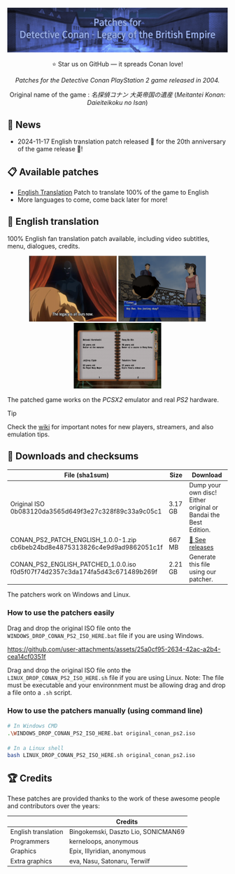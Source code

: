 [![CONAN PS2 PATCH](images/banner.png)](https://github.com/conan-patches/ps2)

<p align="center">
  ⭐ Star us on GitHub — it spreads Conan love!
</p>

<p align="center">
  <i align="center">Patches for the Detective Conan PlayStation 2 game released in 2004.</i>
</p>

<p align="center">
    Original name of the game : <i>名探偵コナン 大英帝国の遺産</i> (<i>Meitantei Konan: Daieiteikoku no Isan</i>)
</p>

## 📰 News

- 2024-11-17 English translation patch released 🚀 for the 20th anniversary of the game release 🎂!

## 📋 Available patches

- [English Translation](#-english-translation) Patch to translate 100% of the game to English
- More languages to come, come back later for more!

## 💬 English translation

100% English fan translation patch available, including video subtitles, menu, dialogues, credits.

<p align="center">
    <img src="images/english/screenshot1.png" width="200" />
    <img src="images/english/screenshot2.png" width="200" />
    <img src="images/english/screenshot3.png" width="200" />
</p>

The patched game works on the *PCSX2* emulator and real *PS2* hardware.

> [!TIP]
> Check the [wiki](https://github.com/conan-patches/ps2/wiki) for important notes for new players, streamers, and also emulation tips.

## 💾 Downloads and checksums

| File (sha1sum)                                                                   | Size    | Download                                                            |
|----------------------------------------------------------------------------------|---------|---------------------------------------------------------------------|
| Original ISO<br/>0b083120da3565d649f3e27c328f89c33a9c05c1                        | 3.17 GB | Dump your own disc!<br/>Either original or Bandai the Best Edition. |
| CONAN_PS2_PATCH_ENGLISH_1.0.0-1.zip<br/>cb6beb24bd8e4875313826c4e9d9ad9862051c1f | 667 MB  | [💾 See releases](https://github.com/conan-patches/ps2/releases)    |
| CONAN_PS2_ENGLISH_PATCHED_1.0.0.iso<br/>f0d5f07f74d2357c3da174fa5d43c671489b269f | 2.21 GB | Generate this file using our patcher.                               |

The patchers work on Windows and Linux.

### How to use the patchers easily

Drag and drop the original ISO file onto the `WINDOWS_DROP_CONAN_PS2_ISO_HERE.bat` file if you are using Windows.

https://github.com/user-attachments/assets/25a0cf95-2634-42ac-a2b4-cea14cf0351f

Drag and drop the original ISO file onto the `LINUX_DROP_CONAN_PS2_ISO_HERE.sh` file if you are using Linux. Note: The file must be executable and your environnment must be allowing drag and drop a file onto a `.sh` script.

### How to use the patchers manually (using command line)

```bash
# In Windows CMD
.\WINDOWS_DROP_CONAN_PS2_ISO_HERE.bat original_conan_ps2.iso

# In a Linux shell
bash LINUX_DROP_CONAN_PS2_ISO_HERE.sh original_conan_ps2.iso
```

## 🏆 Credits

These patches are provided thanks to the work of these awesome people and contributors over the years:

|                     | Credits                             |
|---------------------|-------------------------------------|
| English translation | Bingokemski, Daszto Lio, SONICMAN69 |
| Programmers         | kerneloops, anonymous               |
| Graphics            | Epix, Illyridian, anonymous         |
| Extra graphics      | eva, Nasu, Satonaru, Terwilf        |

